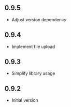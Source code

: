 ## 0.9.5

- Adjust version dependency

## 0.9.4

- Implement file upload

## 0.9.3

- Simplify library usage

## 0.9.2

- Initial version
